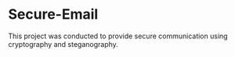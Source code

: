 # Secure-Email
This project was conducted to provide secure communication using cryptography and steganography.
